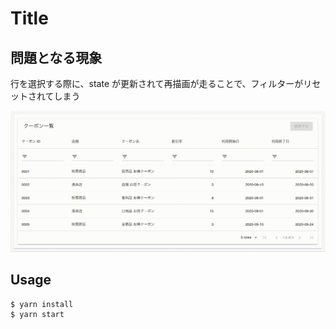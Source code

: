 # Title

## 問題となる現象

行を選択する際に、state が更新されて再描画が走ることで、フィルターがリセットされてしまう

![demo1](./demo-before.gif)

## Usage

```
$ yarn install
$ yarn start
```
